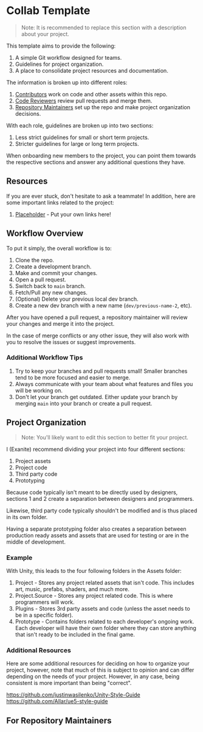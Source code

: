 # Collab Template

> Note: It is recommended to replace this section with a description about your project.

This template aims to provide the following:

1. A simple Git workflow designed for teams.
2. Guidelines for project organization.
3. A place to consolidate project resources and documentation.

The information is broken up into different roles:

1. [Contributors]() work on code and other assets within this repo.
2. [Code Reviewers]() review pull requests and merge them.
3. [Repository Maintainers]() set up the repo and make project organization decisions.

With each role, guidelines are broken up into two sections:

1. Less strict guidelines for small or short term projects.
2. Stricter guidelines for large or long term projects.

When onboarding new members to the project, you can point them towards the respective sections and answer any additional questions they have.

## Resources

If you are ever stuck, don't hesitate to ask a teammate! In addition, here are some important links related to the project:

1. [Placeholder]() - Put your own links here!

## Workflow Overview

To put it simply, the overall workflow is to:

1. Clone the repo.
2. Create a development branch.
3. Make and commit your changes.
4. Open a pull request.
5. Switch back to `main` branch.
6. Fetch/Pull any new changes.
7. (Optional) Delete your previous local dev branch.
8. Create a new dev branch with a new name (`dev/previous-name-2`, etc).

After you have opened a pull request, a repository maintainer will review your changes and merge it into the project.

In the case of merge conflicts or any other issue, they will also work with you to resolve the issues or suggest improvements.

### Additional Workflow Tips

1. Try to keep your branches and pull requests small! Smaller branches tend to be more focused and easier to merge.
2. Always communicate with your team about what features and files you will be working on.
3. Don't let your branch get outdated. Either update your branch by merging `main` into your branch or create a pull request.

## Project Organization

> Note: You'll likely want to edit this section to better fit your project.

I (Exanite) recommend dividing your project into four different sections:

1. Project assets
2. Project code
3. Third party code
4. Prototyping

Because code typically isn't meant to be directly used by designers,
sections 1 and 2 create a separation between designers and
programmers.

Likewise, third party code typically shouldn't be modified and is thus
placed in its own folder.

Having a separate prototyping folder also creates a separation between
production ready assets and assets that are used for testing or are in
the middle of development.

### Example

With Unity, this leads to the four following folders in the Assets folder:

1. Project - Stores any project related assets that isn't code. This includes art, music, prefabs, shaders, and much more.
2. Project.Source - Stores any project related code. This is where programmers will work.
3. Plugins - Stores 3rd party assets and code (unless the asset needs to be in a specific folder).
4. Prototype - Contains folders related to each developer's ongoing work. Each developer will have their own folder where they can store anything that isn't ready to be included in the final game.

### Additional Resources

Here are some additional resources for deciding on how to organize your
project, however, note that much of this is subject to opinion and can
differ depending on the needs of your project. However, in any case,
being consistent is more important than being "correct".

https://github.com/justinwasilenko/Unity-Style-Guide
https://github.com/Allar/ue5-style-guide

## For Repository Maintainers

